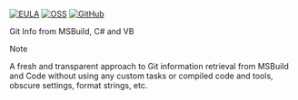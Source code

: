 [![EULA](https://img.shields.io/badge/EULA-OSMF-blue?labelColor=black&color=C9FF30)](osmfeula.txt)
[![OSS](https://img.shields.io/github/license/devlooped/oss.svg?color=blue)](license.txt) 
[![GitHub](https://img.shields.io/badge/-source-181717.svg?logo=GitHub)](https://github.com/devlooped/GitInfo)

Git Info from MSBuild, C# and VB

> [!NOTE]
> A fresh and transparent approach to Git information retrieval from MSBuild and Code without
> using any custom tasks or compiled code and tools, obscure settings, format strings, etc.

<!-- include https://github.com/devlooped/.github/raw/main/osmf.md -->
<!-- include ../../readme.md#content -->
<!-- include https://github.com/devlooped/sponsors/raw/main/footer.md -->
<!-- prevent expansion via CI markdown includes -->
<!-- exclude -->